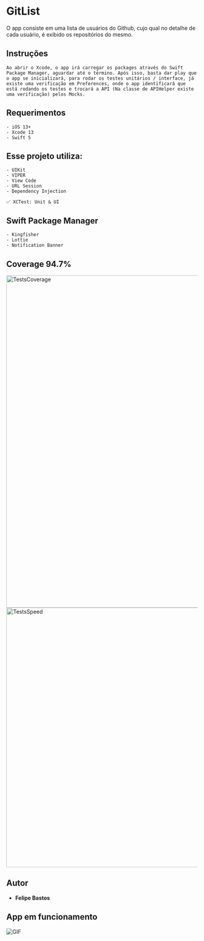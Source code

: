 # GitList

O app consiste em uma lista de usuários do Github, cujo qual no detalhe de cada usuário, é exibido os repositórios do mesmo.

## Instruções

```
Ao abrir o Xcode, o app irá carregar os packages através do Swift Package Manager, aguardar até o término. Após isso, basta dar play que o app se inicializará, para rodar os testes unitários / interface, já existe uma verificação em Preferences, onde o app identificará que está rodando os testes e trocará a API (Na classe de APIHelper existe uma verificação) pelos Mocks.
```

## Requerimentos

```
- iOS 13+
- Xcode 13
- Swift 5
```

## Esse projeto utiliza:

```
- UIKit
- VIPER
- View Code
- URL Session
- Dependency Injection

✅ XCTest: Unit & UI
```

## Swift Package Manager
```
- Kingfisher
- Lottie
- Notification Banner
```
## Coverage 94.7%

<img width="874" alt="TestsCoverage" src="https://github.com/FelipeABastos/GitList/assets/56007862/bced5f44-ee42-46b0-9fa4-d76d5be8d052">
<img width="683" alt="TestsSpeed" src="https://github.com/FelipeABastos/GitList/assets/56007862/9d9729c3-7805-4b8c-bf52-e38094be2415">

## Autor

* **Felipe Bastos** 

## App em funcionamento

![GIF](https://github.com/FelipeABastos/GitList/assets/56007862/a58c2656-8604-45d9-83ab-cddac2f5b068)
